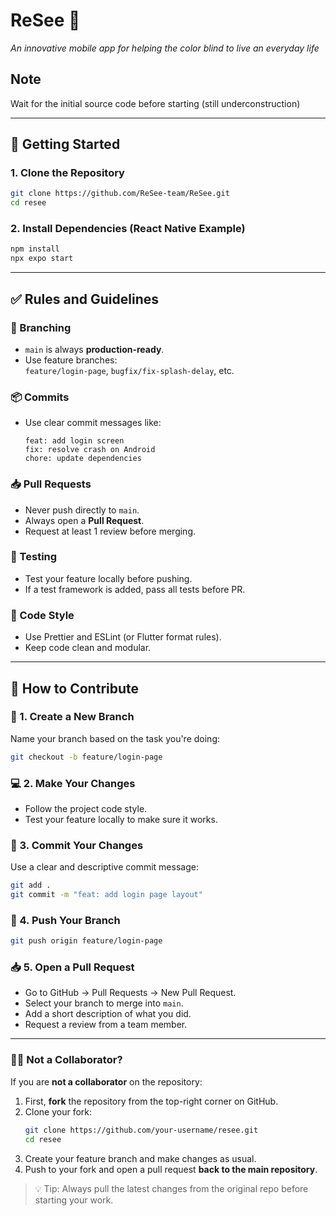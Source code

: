 # ReSee 📱  
*An innovative mobile app for helping the color blind to live an everyday life*

## Note
Wait for the initial source code before starting (still underconstruction)

---

## 🚀 Getting Started

### 1. Clone the Repository

```bash
git clone https://github.com/ReSee-team/ReSee.git
cd resee
```

### 2. Install Dependencies (React Native Example)

```bash
npm install
npx expo start
```

---

## ✅ Rules and Guidelines

### 🔐 Branching
- `main` is always **production-ready**.
- Use feature branches:  
  `feature/login-page`, `bugfix/fix-splash-delay`, etc.

### 📦 Commits
- Use clear commit messages like:
  ```
  feat: add login screen
  fix: resolve crash on Android
  chore: update dependencies
  ```

### 📥 Pull Requests
- Never push directly to `main`.
- Always open a **Pull Request**.
- Request at least 1 review before merging.

### 🧪 Testing
- Test your feature locally before pushing.
- If a test framework is added, pass all tests before PR.

### 🧹 Code Style
- Use Prettier and ESLint (or Flutter format rules).
- Keep code clean and modular.

---

## 🤝 How to Contribute

### 🔀 1. Create a New Branch
Name your branch based on the task you're doing:
```bash
git checkout -b feature/login-page
```

### 💻 2. Make Your Changes
- Follow the project code style.
- Test your feature locally to make sure it works.

### 💬 3. Commit Your Changes
Use a clear and descriptive commit message:
```bash
git add .
git commit -m "feat: add login page layout"
```

### 🚀 4. Push Your Branch
```bash
git push origin feature/login-page
```

### 📥 5. Open a Pull Request
- Go to GitHub → Pull Requests → New Pull Request.
- Select your branch to merge into `main`.
- Add a short description of what you did.
- Request a review from a team member.

---

### 🧑‍💻 Not a Collaborator?

If you are **not a collaborator** on the repository:

1. First, **fork** the repository from the top-right corner on GitHub.
2. Clone your fork:
   ```bash
   git clone https://github.com/your-username/resee.git
   cd resee
   ```
3. Create your feature branch and make changes as usual.
4. Push to your fork and open a pull request **back to the main repository**.

> 💡 Tip: Always pull the latest changes from the original repo before starting your work.
